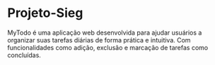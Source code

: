 # Projeto-Sieg
MyTodo é uma aplicação web desenvolvida para ajudar usuários a organizar suas tarefas diárias de forma prática e intuitiva. Com funcionalidades como adição, exclusão e marcação de tarefas como concluídas.
